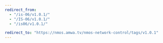 ```yaml
---
redirect_from:
  - "/is-06/v1.0.1/"
  - "/IS-06/v1.0.1/"
  - "/is06/v1.0.1/"

redirect_to: "https://nmos.amwa.tv/nmos-network-control/tags/v1.0.1"
---
```

